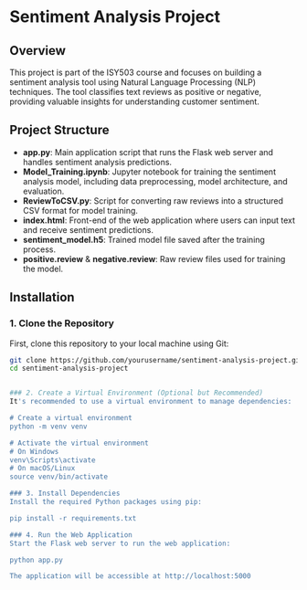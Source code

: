 # Sentiment Analysis Project

## Overview
This project is part of the ISY503 course and focuses on building a sentiment analysis tool using Natural Language Processing (NLP) techniques. The tool classifies text reviews as positive or negative, providing valuable insights for understanding customer sentiment.

## Project Structure
- **app.py**: Main application script that runs the Flask web server and handles sentiment analysis predictions.
- **Model_Training.ipynb**: Jupyter notebook for training the sentiment analysis model, including data preprocessing, model architecture, and evaluation.
- **ReviewToCSV.py**: Script for converting raw reviews into a structured CSV format for model training.
- **index.html**: Front-end of the web application where users can input text and receive sentiment predictions.
- **sentiment_model.h5**: Trained model file saved after the training process.
- **positive.review** & **negative.review**: Raw review files used for training the model.

## Installation

### 1. Clone the Repository
First, clone this repository to your local machine using Git:

```bash
git clone https://github.com/yourusername/sentiment-analysis-project.git
cd sentiment-analysis-project


### 2. Create a Virtual Environment (Optional but Recommended)
It's recommended to use a virtual environment to manage dependencies:

# Create a virtual environment
python -m venv venv

# Activate the virtual environment
# On Windows
venv\Scripts\activate
# On macOS/Linux
source venv/bin/activate

### 3. Install Dependencies
Install the required Python packages using pip:

pip install -r requirements.txt

### 4. Run the Web Application
Start the Flask web server to run the web application:

python app.py

The application will be accessible at http://localhost:5000
